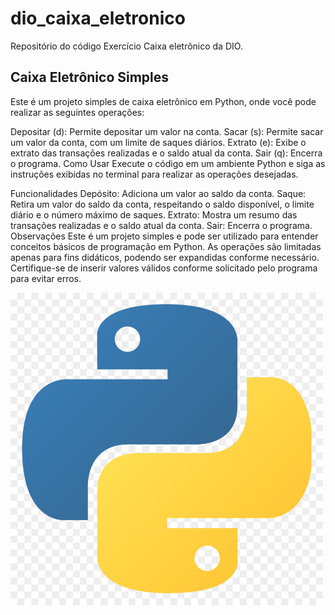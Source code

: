 # dio_caixa_eletronico
Repositório do código Exercício Caixa eletrônico da DIO.
## Caixa Eletrônico Simples
Este é um projeto simples de caixa eletrônico em Python, onde você pode realizar as seguintes operações:

Depositar (d): Permite depositar um valor na conta.
Sacar (s): Permite sacar um valor da conta, com um limite de saques diários.
Extrato (e): Exibe o extrato das transações realizadas e o saldo atual da conta.
Sair (q): Encerra o programa.
Como Usar
Execute o código em um ambiente Python e siga as instruções exibidas no terminal para realizar as operações desejadas.

Funcionalidades
Depósito: Adiciona um valor ao saldo da conta.
Saque: Retira um valor do saldo da conta, respeitando o saldo disponível, o limite diário e o número máximo de saques.
Extrato: Mostra um resumo das transações realizadas e o saldo atual da conta.
Sair: Encerra o programa.
Observações
Este é um projeto simples e pode ser utilizado para entender conceitos básicos de programação em Python.
As operações são limitadas apenas para fins didáticos, podendo ser expandidas conforme necessário.
Certifique-se de inserir valores válidos conforme solicitado pelo programa para evitar erros.



<img src="kisspng-python-scalable-vector-graphics-logo-javascript-cl-coderpete-game-development-5b6819307ca155.2506144815335488485105.jpg" width="500" height="500">

